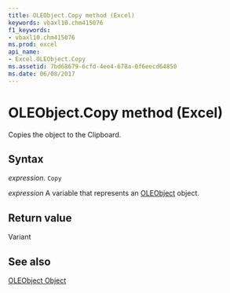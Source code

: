 ```yaml
---
title: OLEObject.Copy method (Excel)
keywords: vbaxl10.chm415076
f1_keywords:
- vbaxl10.chm415076
ms.prod: excel
api_name:
- Excel.OLEObject.Copy
ms.assetid: 7bd68679-6cfd-4ee4-678a-0f6eecd64850
ms.date: 06/08/2017
---
```



# OLEObject.Copy method (Excel)

Copies the object to the Clipboard.


## Syntax

_expression_. `Copy`

_expression_ A variable that represents an [OLEObject](Excel.OLEObject.md) object.


## Return value

Variant


## See also


[OLEObject Object](Excel.OLEObject.md)


